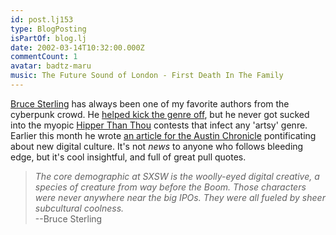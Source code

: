 ```yaml
---
id: post.lj153
type: BlogPosting
isPartOf: blog.lj
date: 2002-03-14T10:32:00.000Z
commentCount: 1
avatar: badtz-maru
music: The Future Sound of London - First Death In The Family
---
```

[Bruce Sterling](http://lonestar.texas.net/~dub/sterling.html) has always been one of my favorite authors from the cyberpunk crowd. He [helped kick the genre off](http://www.io.com/~ftp/usr/shiva/SMOF-BBS/cheap.truth/), but he never got sucked into the myopic [Hipper Than Thou](http://www.qmw.ac.uk/~english/cbl/project/taz/cpunk.htm) contests that infect any 'artsy' genre. Earlier this month he wrote [an article for the Austin Chronicle](http://www.austinchronicle.com/issues/dispatch/2002-03-01/screens_feature2.html) pontificating about new digital culture. It's not *news* to anyone who follows bleeding edge, but it's cool insightful, and full of great pull quotes.

> *The core demographic at SXSW is the woolly-eyed digital creative, a species of creature from way before the Boom. Those characters were never anywhere near the big IPOs. They were all fueled by sheer subcultural coolness.*  
> \--Bruce Sterling
